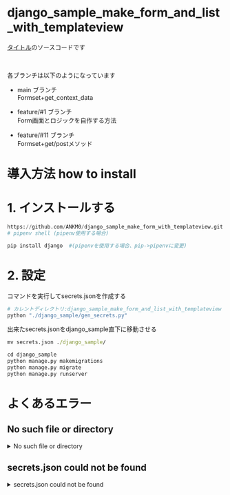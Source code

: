 # django_sample_make_form_and_list_with_templateview

[タイトル](URL)のソースコードです <br>

<br>

各ブランチは以下のようになっています

- main ブランチ <br>
Formset+get_context_data

- feature/#1 ブランチ <br>
Form画面とロジックを自作する方法

- feature/#11 ブランチ <br>
Formset+get/postメソッド

# 導入方法 how to install

# 1. インストールする

```python
https://github.com/ANKM0/django_sample_make_form_with_templateview.git
# pipenv shell (pipenv使用する場合)

pip install django  #(pipenvを使用する場合、pip->pipenvに変更)
```

# 2. 設定

コマンドを実行してsecrets.jsonを作成する

```python
# カレントディレクトリ:django_sample_make_form_and_list_with_templateview
python "./django_sample/gen_secrets.py"
```

出来たsecrets.jsonをdjango_sample直下に移動させる

```cmd
mv secrets.json ./django_sample/
```

```python
cd django_sample
python manage.py makemigrations
python manage.py migrate
python manage.py runserver
```

# よくあるエラー

## No such file or directory

<details>
<summary>No such file or directory</summary>

以下のコマンドを実行する時に発生する

```python
python "./django_sample/gen_secrets.py"
```

### <原因>

ルートディレクトリでコマンドを実行していないこと
<br>

### <解決策>

cdコマンドを使って README.md と同じディレクトリ(django_sample_template)に移動して実行する

```cmd
cd django_sample_template
```

```python
python "./django_sample/gen_secrets.py"
```

もしくはフルパスでgen_secrets.pyを指定する

```python
python "C:\programs\django_sample\gen_secrets.py"
```

<br>
<br>

</details>

## secrets.json could not be found

<details>
<summary>secrets.json could not be found</summary>

### <原因>

python manage.py runserver　を実行した時などに発生する <br>
secrets.jsonが上手く読み込まれていないことが原因
<br>

### <解決策>

- secrets.jsonが存在しない場合 <br>
django_sample_templateディレクトリに移動した後に以下のコマンドを実行する

```python
python "django_sample\gen_secrets.py"
```

- secrets.jsonが存在する場合 <br>
secrets.jsonをdjango_sample直下に移動させる <br>
それでもエラーになる場合は一度消してから作り直す

</details>
